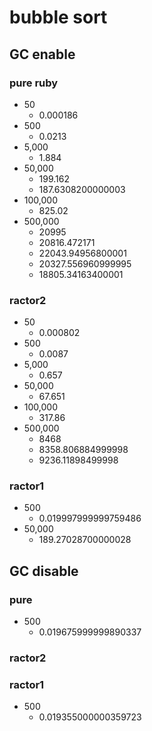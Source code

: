 # bubble sort

## GC enable
### pure ruby
- 50
  - 0.000186
- 500
  - 0.0213
- 5,000
  - 1.884
- 50,000
  - 199.162
  - 187.6308200000003
- 100,000
  - 825.02
- 500,000
  - 20995
  - 20816.472171
  - 22043.94956800001
  - 20327.556960999995
  - 18805.34163400001

### ractor2
- 50
  - 0.000802
- 500
  - 0.0087
- 5,000
  - 0.657
- 50,000
  - 67.651
- 100,000
  - 317.86
- 500,000
  - 8468
  - 8358.806884999998
  - 9236.11898499998

### ractor1
- 500
  - 0.019997999999759486
- 50,000
  - 189.27028700000028

## GC disable
### pure
- 500
  - 0.019675999999890337

### ractor2

### ractor1
- 500
  - 0.019355000000359723
